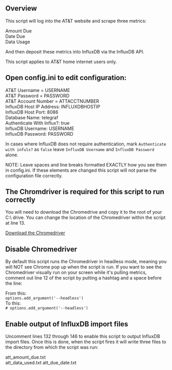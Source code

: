 ## Overview

This script will log into the AT&T website and scrape three metrics:  

Amount Due  
Date Due  
Data Usage 

And then deposit these metrics into InfluxDB via the InfluxDB API.

This script applies to AT&T home internet users only.

## Open config.ini to edit configuration:

AT&T Username = USERNAME  
AT&T Password = PASSWORD  
AT&T Account Number = ATTACCTNUMBER  
InfluxDB Host IP Address: INFLUXDBHOSTIP  
InfluxDB Host Port: 8086  
Database Name: telegraf  
Authenticate With Influx?: true  
InfluxDB Username: USERNAME  
InfluxDB Password: PASSWORD  

In cases where InfluxDB does not require authentication, mark `Authenticate with infulx?` as `false` leave `InfluxDB Username` and `InfluxDB Password` alone.

NOTE: Leave spaces and line breaks formatted EXACTLY how you see them in config.ini. If these elements are changed this script will not parse the configuration file correctly.

## The Chromdriver is required for this script to run correctly

You will need to download the Chromedrive and copy it to the root of your C:\ drive. You can change the location of the Chromedriver within the script at line 13.

[Download the Chromedriver](https://chromedriver.chromium.org/downloads)

## Disable Chromedriver

By default this script runs the Chromedriver in headless mode, meaning you will NOT see Chrome pop up when the script is run. If you want to see the Chromedriver visually run on your screen while it's pulling metrics, comment out line 12 of the script by putting a hashtag and a space before the line:

From this:  
`options.add_argument('--headless')`  
To this:  
`# options.add_argument('--headless')`  


## Enable output of InfluxDB import files

Uncomment lines 132 through 146 to enable this script to output InfluxDB import files. Once this is done, when the script fires it will write three files to the directory from which the script was run:

att_amount_due.txt  
att_data_used.txt
att_due_date.txt


